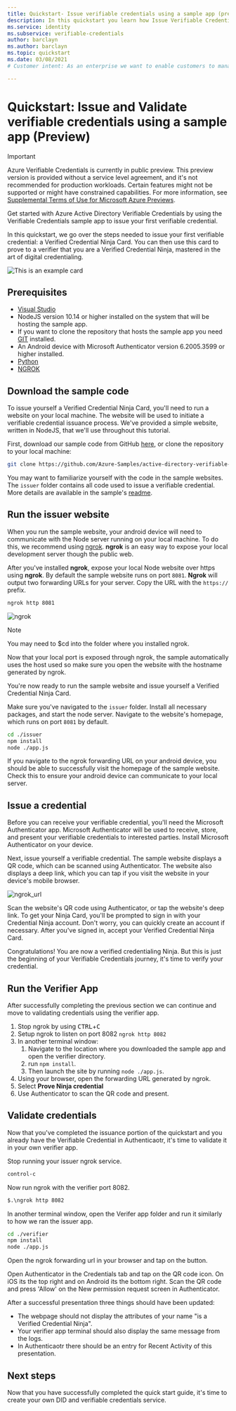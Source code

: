 ```yaml
---
title: Quickstart- Issue verifiable credentials using a sample app (preview)
description: In this quickstart you learn how Issue Verifiable Credentials using a sample app
ms.service: identity
ms.subservice: verifiable-credentials
author: barclayn
ms.author: barclayn
ms.topic: quickstart
ms.date: 03/08/2021
# Customer intent: As an enterprise we want to enable customers to manage information about themselves using verifiable credentials

---
```



# Quickstart: Issue and Validate verifiable credentials using a sample app (Preview)

> [!IMPORTANT]
> Azure Verifiable Credentials is currently in public preview.
> This preview version is provided without a service level agreement, and it's not recommended for production workloads. Certain features might not be supported or might have constrained capabilities. 
> For more information, see [Supplemental Terms of Use for Microsoft Azure Previews](https://azure.microsoft.com/support/legal/preview-supplemental-terms/).

Get started with Azure Active Directory Verifiable Credentials by using the Verifiable Credentials sample app to issue your first verifiable credential.

In this quickstart, we go over the steps needed to issue your first verifiable credential: a Verified Credential Ninja Card. You can then use this card to prove to a verifier that you are a Verified Credential Ninja, mastered in the art of digital credentialing.

![This is an example card](/media/quickstart-verifiable-credentials/ninja-card.png)

## Prerequisites

- [Visual Studio](https://docs.microsoft.com/visualstudio/install/install-visual-studio?view=vs-2019)
- NodeJS version 10.14 or higher installed on the system that will be hosting the sample app.
- If you want to clone the repository that hosts the sample app you need [GIT](https://git-scm.com/downloads) installed.
- An Android device with Microsoft Authenticator version 6.2005.3599 or higher installed.
- [Python](https://www.python.org/downloads/)
- [NGROK](https://ngrok.com/)

## Download the sample code

To issue yourself a Verified Credential Ninja Card, you'll need to run a website on your local machine. The website will be used to initiate a verifiable credential issuance process. We've provided a simple website, written in NodeJS, that we'll use throughout this tutorial.

First, download our sample code from GitHub [here](https://github.com/Azure-Samples/active-directory-verifiable-credentials), or clone the repository to your local machine:

```bash
git clone https://github.com/Azure-Samples/active-directory-verifiable-credentials.git
```

You may want to familiarize yourself with the code in the sample websites. The `issuer` folder contains all code used to issue a verifiable credential. More details are available in the sample's [readme](https://github.com/Azure-Samples/active-directory-verifiable-credentials).

## Run the issuer website

When you run the sample website, your android device will need to communicate with the Node server running on your local machine. To do this, we recommend using [ngrok](https://ngrok.com/). **ngrok** is an easy way to expose your local development server though the public web. 

After you've installed **ngrok**, expose your local Node website over https using **ngrok**. By default the sample website runs on port `8081`. **Ngrok** will output two forwarding URLs for your server. Copy the URL with the `https://` prefix.


```cmd
ngrok http 8081
```
![ngrok](/media/quickstart-verifiable-credentials/ngrok.png)

>[!NOTE]
> You may need to $cd into the folder where you installed ngrok.

Now that your local port is exposed through ngrok, the sample automatically uses the host used so make sure you open the website with the hostname generated by ngrok.

You're now ready to run the sample website and issue yourself a Verified Credential Ninja Card. 

Make sure you've navigated to the `issuer` folder. Install all necessary packages, and start the node server. Navigate to the website's homepage, which runs on port `8081` by default.

```bash
cd ./issuer
npm install
node ./app.js
```

If you navigate to the ngrok forwarding URL on your android device, you should be able to successfully visit the homepage of the sample website. Check this to ensure your android device can communicate to your local server.

## Issue a credential

Before you can receive your verifiable credential, you'll need the Microsoft Authenticator app. Microsoft Authenticator will be used to receive, store, and present your verifiable credentials to interested parties. Install Microsoft Authenticator on your device.

Next, issue yourself a verifiable credential. The sample website displays a QR code, which can be scanned using Authenticator. The website also displays a deep link, which you can tap if you visit the website in your device's mobile browser.

![ngrok_url](/media/quickstart-verifiable-credentials/ngrok_url.png)

Scan the website's QR code using Authenticator, or tap the website's deep link. To get your Ninja Card, you'll be prompted to sign in with your Credential Ninja account. Don't worry, you can quickly create an account if necessary. After you've signed in, accept your Verified Credential Ninja Card.

Congratulations! You are now a verified credentialing Ninja. But this is just the beginning of your Verifiable Credentials journey, it's time to verify your credential.  

## Run the Verifier App

After successfully completing the previous section we can continue and move to validating credentials using the verifier app.

1. Stop ngrok by using <kbd>CTRL</kbd>+<kbd>C</kbd>
1. Setup ngrok to listen on port 8082 ```ngrok http 8082```
1. In another terminal window:
    1. Navigate to the location where you downloaded the sample app and open the verifier directory.
    1. run ```npm install```.
    1. Then launch the site by running ```node ./app.js```.
1. Using your browser, open the forwarding URL generated by ngrok.
1. Select **Prove Ninja credential**
1. Use Authenticator to scan  the QR code and present.
## Validate credentials

Now that you've completed the issuance portion of the quickstart and you already have the Verifiable Credential in Authenticaotr, it's time to validate it in your own verifier app. 

Stop running your issuer ngrok service.
```bash
control-c
```
Now run ngrok with the verifier port 8082.
```bash
$.\ngrok http 8082
```

In another terminal window, open the Verifer app folder and run it similarly to how we ran the issuer app.

```bash
cd ./verifier
npm install
node ./app.js
```

Open the ngrok forwarding url in your browser and tap on the button. 

Open Authenticator in the Credentials tab and tap on the QR code icon. On iOS its the top right and on Android its the bottom right. Scan the QR code and press 'Allow' on the New permission request screen in Authenticator.  

After a successful presentation three things should have been updated:

- The webpage should not display the attributes of your name "is a Verified Credential Ninja".
- Your verifier app terminal should also display the same message from the logs. 
- In Authenticaotr there should be an entry for Recent Activity of this presentation. 

## Next steps

Now that you have successfully completed the quick start guide, it's time to create your own DID and verifiable credentials service. 